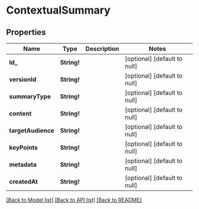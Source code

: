 # ContextualSummary

## Properties
Name | Type | Description | Notes
------------ | ------------- | ------------- | -------------
**Id_** | **String!** |  | [optional] [default to null]
**versionId** | **String!** |  | [optional] [default to null]
**summaryType** | **String!** |  | [optional] [default to null]
**content** | **String!** |  | [optional] [default to null]
**targetAudience** | **String!** |  | [optional] [default to null]
**keyPoints** | **String!** |  | [optional] [default to null]
**metadata** | **String!** |  | [optional] [default to null]
**createdAt** | **String!** |  | [optional] [default to null]

[[Back to Model list]](../README.md#documentation-for-models) [[Back to API list]](../README.md#documentation-for-api-endpoints) [[Back to README]](../README.md)


